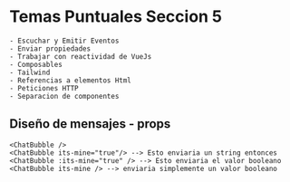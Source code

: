 # Temas Puntuales Seccion 5

    - Escuchar y Emitir Eventos
    - Enviar propiedades
    - Trabajar con reactividad de VueJs
    - Composables
    - Tailwind
    - Referencias a elementos Html
    - Peticiones HTTP
    - Separacion de componentes

## Diseño de mensajes - props

    <ChatBubble />
    <ChatBubble its-mine="true"/> --> Esto enviaria un string entonces
    <ChatBubble :its-mine="true" /> --> Esto enviaria el valor booleano
    <ChatBubble its-mine /> --> enviaria simplemente un valor booleano
